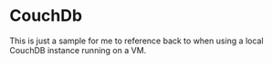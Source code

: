 # CouchDb

This is just a sample for me to reference back to when using a local CouchDB instance running on a VM.